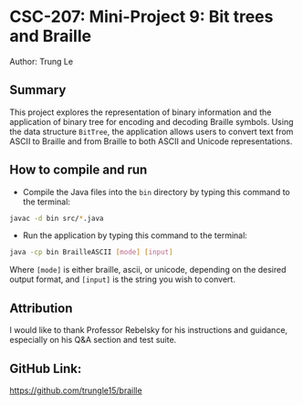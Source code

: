 # CSC-207: Mini-Project 9: Bit trees and Braille
Author: Trung Le

## Summary
This project explores the representation of binary information and the application of binary tree for encoding and decoding Braille symbols. Using the data structure `BitTree`, the application allows users to convert text from ASCII to Braille and from Braille to both ASCII and Unicode representations.

## How to compile and run
- Compile the Java files into the `bin` directory by typing this command to the terminal:
```bash
javac -d bin src/*.java
```
- Run the application by typing this command to the terminal: 
```bash
java -cp bin BrailleASCII [mode] [input]
```
Where `[mode]` is either braille, ascii, or unicode, depending on the desired output format, and `[input]` is the string you wish to convert.

## Attribution

I would like to thank Professor Rebelsky for his instructions and guidance, especially on his Q&A section and test suite.

## GitHub Link:
https://github.com/trungle15/braille

